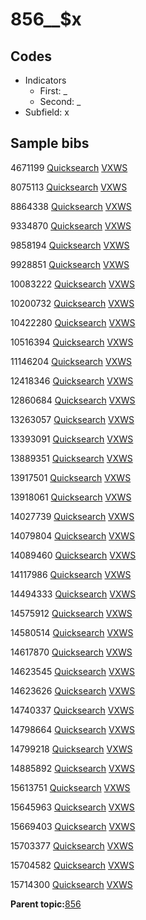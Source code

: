 # 856\_\_$x

## Codes

-   Indicators
    -   First: \_
    -   Second: \_
-   Subfield: x

## Sample bibs

4671199 [Quicksearch](https://search.library.yale.edu/catalog/4671199) [VXWS](http://prodorbis.library.yale.edu:7014/vxws/GetHoldingsService?bibId=4671199)

8075113 [Quicksearch](https://search.library.yale.edu/catalog/8075113) [VXWS](http://prodorbis.library.yale.edu:7014/vxws/GetHoldingsService?bibId=8075113)

8864338 [Quicksearch](https://search.library.yale.edu/catalog/8864338) [VXWS](http://prodorbis.library.yale.edu:7014/vxws/GetHoldingsService?bibId=8864338)

9334870 [Quicksearch](https://search.library.yale.edu/catalog/9334870) [VXWS](http://prodorbis.library.yale.edu:7014/vxws/GetHoldingsService?bibId=9334870)

9858194 [Quicksearch](https://search.library.yale.edu/catalog/9858194) [VXWS](http://prodorbis.library.yale.edu:7014/vxws/GetHoldingsService?bibId=9858194)

9928851 [Quicksearch](https://search.library.yale.edu/catalog/9928851) [VXWS](http://prodorbis.library.yale.edu:7014/vxws/GetHoldingsService?bibId=9928851)

10083222 [Quicksearch](https://search.library.yale.edu/catalog/10083222) [VXWS](http://prodorbis.library.yale.edu:7014/vxws/GetHoldingsService?bibId=10083222)

10200732 [Quicksearch](https://search.library.yale.edu/catalog/10200732) [VXWS](http://prodorbis.library.yale.edu:7014/vxws/GetHoldingsService?bibId=10200732)

10422280 [Quicksearch](https://search.library.yale.edu/catalog/10422280) [VXWS](http://prodorbis.library.yale.edu:7014/vxws/GetHoldingsService?bibId=10422280)

10516394 [Quicksearch](https://search.library.yale.edu/catalog/10516394) [VXWS](http://prodorbis.library.yale.edu:7014/vxws/GetHoldingsService?bibId=10516394)

11146204 [Quicksearch](https://search.library.yale.edu/catalog/11146204) [VXWS](http://prodorbis.library.yale.edu:7014/vxws/GetHoldingsService?bibId=11146204)

12418346 [Quicksearch](https://search.library.yale.edu/catalog/12418346) [VXWS](http://prodorbis.library.yale.edu:7014/vxws/GetHoldingsService?bibId=12418346)

12860684 [Quicksearch](https://search.library.yale.edu/catalog/12860684) [VXWS](http://prodorbis.library.yale.edu:7014/vxws/GetHoldingsService?bibId=12860684)

13263057 [Quicksearch](https://search.library.yale.edu/catalog/13263057) [VXWS](http://prodorbis.library.yale.edu:7014/vxws/GetHoldingsService?bibId=13263057)

13393091 [Quicksearch](https://search.library.yale.edu/catalog/13393091) [VXWS](http://prodorbis.library.yale.edu:7014/vxws/GetHoldingsService?bibId=13393091)

13889351 [Quicksearch](https://search.library.yale.edu/catalog/13889351) [VXWS](http://prodorbis.library.yale.edu:7014/vxws/GetHoldingsService?bibId=13889351)

13917501 [Quicksearch](https://search.library.yale.edu/catalog/13917501) [VXWS](http://prodorbis.library.yale.edu:7014/vxws/GetHoldingsService?bibId=13917501)

13918061 [Quicksearch](https://search.library.yale.edu/catalog/13918061) [VXWS](http://prodorbis.library.yale.edu:7014/vxws/GetHoldingsService?bibId=13918061)

14027739 [Quicksearch](https://search.library.yale.edu/catalog/14027739) [VXWS](http://prodorbis.library.yale.edu:7014/vxws/GetHoldingsService?bibId=14027739)

14079804 [Quicksearch](https://search.library.yale.edu/catalog/14079804) [VXWS](http://prodorbis.library.yale.edu:7014/vxws/GetHoldingsService?bibId=14079804)

14089460 [Quicksearch](https://search.library.yale.edu/catalog/14089460) [VXWS](http://prodorbis.library.yale.edu:7014/vxws/GetHoldingsService?bibId=14089460)

14117986 [Quicksearch](https://search.library.yale.edu/catalog/14117986) [VXWS](http://prodorbis.library.yale.edu:7014/vxws/GetHoldingsService?bibId=14117986)

14494333 [Quicksearch](https://search.library.yale.edu/catalog/14494333) [VXWS](http://prodorbis.library.yale.edu:7014/vxws/GetHoldingsService?bibId=14494333)

14575912 [Quicksearch](https://search.library.yale.edu/catalog/14575912) [VXWS](http://prodorbis.library.yale.edu:7014/vxws/GetHoldingsService?bibId=14575912)

14580514 [Quicksearch](https://search.library.yale.edu/catalog/14580514) [VXWS](http://prodorbis.library.yale.edu:7014/vxws/GetHoldingsService?bibId=14580514)

14617870 [Quicksearch](https://search.library.yale.edu/catalog/14617870) [VXWS](http://prodorbis.library.yale.edu:7014/vxws/GetHoldingsService?bibId=14617870)

14623545 [Quicksearch](https://search.library.yale.edu/catalog/14623545) [VXWS](http://prodorbis.library.yale.edu:7014/vxws/GetHoldingsService?bibId=14623545)

14623626 [Quicksearch](https://search.library.yale.edu/catalog/14623626) [VXWS](http://prodorbis.library.yale.edu:7014/vxws/GetHoldingsService?bibId=14623626)

14740337 [Quicksearch](https://search.library.yale.edu/catalog/14740337) [VXWS](http://prodorbis.library.yale.edu:7014/vxws/GetHoldingsService?bibId=14740337)

14798664 [Quicksearch](https://search.library.yale.edu/catalog/14798664) [VXWS](http://prodorbis.library.yale.edu:7014/vxws/GetHoldingsService?bibId=14798664)

14799218 [Quicksearch](https://search.library.yale.edu/catalog/14799218) [VXWS](http://prodorbis.library.yale.edu:7014/vxws/GetHoldingsService?bibId=14799218)

14885892 [Quicksearch](https://search.library.yale.edu/catalog/14885892) [VXWS](http://prodorbis.library.yale.edu:7014/vxws/GetHoldingsService?bibId=14885892)

15613751 [Quicksearch](https://search.library.yale.edu/catalog/15613751) [VXWS](http://prodorbis.library.yale.edu:7014/vxws/GetHoldingsService?bibId=15613751)

15645963 [Quicksearch](https://search.library.yale.edu/catalog/15645963) [VXWS](http://prodorbis.library.yale.edu:7014/vxws/GetHoldingsService?bibId=15645963)

15669403 [Quicksearch](https://search.library.yale.edu/catalog/15669403) [VXWS](http://prodorbis.library.yale.edu:7014/vxws/GetHoldingsService?bibId=15669403)

15703377 [Quicksearch](https://search.library.yale.edu/catalog/15703377) [VXWS](http://prodorbis.library.yale.edu:7014/vxws/GetHoldingsService?bibId=15703377)

15704582 [Quicksearch](https://search.library.yale.edu/catalog/15704582) [VXWS](http://prodorbis.library.yale.edu:7014/vxws/GetHoldingsService?bibId=15704582)

15714300 [Quicksearch](https://search.library.yale.edu/catalog/15714300) [VXWS](http://prodorbis.library.yale.edu:7014/vxws/GetHoldingsService?bibId=15714300)

**Parent topic:**[856](../../tags/856/856.md)

